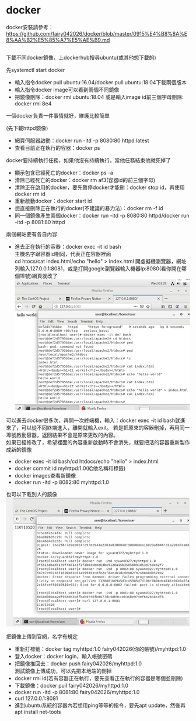 # docker  

docker安裝請參考：https://github.com/fairy042026/docker/blob/master/0915%E4%B8%8A%E8%AA%B2%E5%85%A7%E5%AE%B9.md  
## 

下載不同docker鏡像，上dockerhub搜尋ubuntu(或其他想下載的)    
  
先systemctl start docker  
* 輸入指令docker pull ubuntu:16.04/docker pull ubuntu:18.04下載兩個版本  
* 輸入指令docker image可以看到兩個不同鏡像  
* 把鏡像刪除：docker rmi ubuntu:18.04 或是輸入image id前三個字母刪除: docker rmi 8e4  
  
一個docker負責一件事情就好，維護比較簡單  
    
(先下載httpd鏡像)  
* 網頁伺服器啟動：docker run -itd -p 8080:80 httpd:latest  
* 查看目前正在執行的容器：docker ps  
    
docker要持續執行任務，如果他沒有持續執行，當他任務結束他就死掉了  
    
* 顯示包含已經死亡的docker：docker ps -a  
* 清除已經死亡的docker：docker rm af3(容器id的前三個字母)  
* 清除正在啟用的docker，要先暫停docker才能刪：docker stop id，再使用docker rm id  
* 重新啟動docker：docker start id  
* 想直接刪除正在執行的docker(不建議的暴力法)：docker rm -f id  
* 同一個鏡像產生兩個docker：docker run -itd -p 8080:80 httpd/docker run -itd -p 8081:80 httpd  
  
兩個網站要有各自內容  
* 進去正在執行的容器：docker exec -it id bash  
主機名字跟容器id相同，代表正在容器裡面    
cd htocs/cat index.html/echo "hello" > index.html
開虛擬機瀏覽器，網址列輸入127.0.0.1:8081，或是打開google瀏覽器輸入機器Ip:8080(看你開在哪個埠號)網頁就改了  
![image](https://github.com/fairy042026/109-linux-/blob/main/0330%E4%B8%8A%E8%AA%B2%E5%85%A7%E5%AE%B9/photo_2021-03-30_19-31-32.jpg)  
  
可以進去docker很多次，再開一次終端機，輸入：docker exec -it id bash就進來了，可以從不同終端進入，離開就輸入exit。
若是把原來的容器刪掉，再用同一埠號啟動容器，返回結果不會是原來更改的內容。  
如果已經修改了，希望裡面的內容重新啟動時不會消失，就要把活的容器重新製作成新的鏡像  
* docker exec -it id bash/cd htdocs/echo "hello" > index.html
* docker commit id myhttpd:1.0(給他名稱和標籤)  
* docker images查看新鏡像  
* docker run -itd -p 8082:80 myhttpd:1.0  
  
也可以下載別人的鏡像  
![image](https://github.com/fairy042026/109-linux-/blob/main/0330%E4%B8%8A%E8%AA%B2%E5%85%A7%E5%AE%B9/photo_2021-03-30_20-13-20.jpg)  
  
把鏡像上傳到官網，名字有規定  
* 重新打標籤：docker tag myhttpd:1.0 fairy042026(你的帳號)/myhttpd:1.0  
* 登入docker：docker login，輸入帳號密碼  
* 把鏡像推回去：docker push fairy042026/myhttpd:1.0  
測試鏡像上傳成功，可以先把本地端的刪掉  
* docker rmi id(若有容器正在執行，要先查看正在執行的容器是哪個並刪除)  
* 下載鏡像：docker pull fairy042026/myhttpd:1.0  
* docker run -itd -p 8081:80 fairy042026/myhttpd:1.0  
* curl 127.0.0.1:8081
* 進到ubuntu系統的容器內若想用ping等等的指令，要先apt update，然後再apt install net-tools
